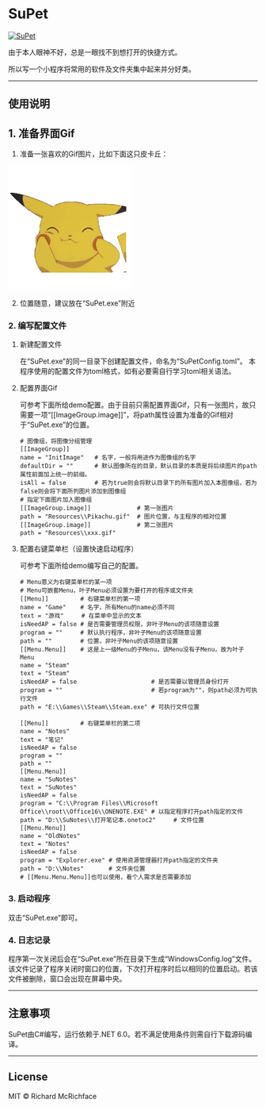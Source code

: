 # SuPet

[![SuPet](https://img.shields.io/badge/SuPet-Alpha%20v0.1.0-green)](https://github.com/Sener1998/SuPet)

由于本人眼神不好，总是一眼找不到想打开的快捷方式。

所以写一个小程序将常用的软件及文件夹集中起来并分好类。

---

## 使用说明

## 1. 准备界面Gif

1. 准备一张喜欢的Gif图片，比如下面这只皮卡丘：

![Pikachu.gif](https://raw.githubusercontent.com/Sener1998/SuPet/master/MainProj/Resources/Pikachu.gif)

2. 位置随意，建议放在“SuPet.exe”附近

### 2. 编写配置文件

1. 新建配置文件
   
   在“SuPet.exe”的同一目录下创建配置文件，命名为“SuPetConfig.toml”。
   本程序使用的配置文件为toml格式，如有必要需自行学习toml相关语法。

2. 配置界面Gif

   可参考下面所给demo配置。由于目前只需配置界面Gif，只有一张图片，故只需要一项“[[ImageGroup.image]]”，将path属性设置为准备的Gif相对于“SuPet.exe”的位置。

   ```
   # 图像组，将图像分组管理
   [[ImageGroup]]
   name = "InitImage"   # 名字，一般将用途作为图像组的名字
   defaultDir = ""      # 默认图像所在的目录，默认目录的本质是将后续图片的path属性前面加上统一的前缀。
   isAll = false        # 若为true则会将默认目录下的所有图片加入本图像组，若为false则会将下面所列图片添加到图像组
   # 指定下面图片加入图像组
   [[ImageGroup.image]]             # 第一张图片
   path = "Resources\\Pikachu.gif"  # 图片位置，与主程序的相对位置
   [[ImageGroup.image]]             # 第二张图片
   path = "Resources\\xxx.gif"
   ```

3. 配置右键菜单栏（设置快速启动程序）
   
   可参考下面所给demo编写自己的配置。

   ```
   # Menu意义为右键菜单栏的某一项
   # Menu可嵌套Menu，叶子Menu必须设置为要打开的程序或文件夹
   [[Menu]]         # 右键菜单栏的第一项
   name = "Game"    # 名字，所有Menu的name必须不同
   text = "游戏"     # 在菜单中显示的文本
   isNeedAP = false # 是否需要管理员权限，非叶子Menu的该项随意设置
   program = ""     # 默认执行程序，非叶子Menu的该项随意设置
   path = ""        # 位置，非叶子Menu的该项随意设置
   [[Menu.Menu]]    # 这是上一级Menu的子Menu，该Menu没有子Menu，故为叶子Menu
   name = "Steam"
   text = "Steam"
   isNeedAP = false                     # 是否需要以管理员身份打开
   program = ""                         # 若program为""，则path必须为可执行文件
   path = "E:\\Games\\Steam\\Steam.exe" # 可执行文件位置

   [[Menu]]         # 右键菜单栏的第二项
   name = "Notes"
   text = "笔记"
   isNeedAP = false
   program = ""
   path = ""
   [[Menu.Menu]]
   name = "SuNotes"
   text = "SuNotes"
   isNeedAP = false
   program = "C:\\Program Files\\Microsoft Office\\root\\Office16\\ONENOTE.EXE" # 以指定程序打开path指定的文件
   path = "D:\\SuNotes\\打开笔记本.onetoc2"     # 文件位置
   [[Menu.Menu]]
   name = "OldNotes"
   text = "Notes"
   isNeedAP = false
   program = "Explorer.exe" # 使用资源管理器打开path指定的文件夹
   path = "D:\\Notes"       # 文件夹位置
   # [[Menu.Menu.Menu]]也可以使用，看个人需求是否需要添加
   ```
### 3. 启动程序

双击“SuPet.exe”即可。

### 4. 日志记录

程序第一次关闭后会在“SuPet.exe”所在目录下生成“WindowsConfig.log”文件。该文件记录了程序关闭时窗口的位置，下次打开程序时后以相同的位置启动。若该文件被删除，窗口会出现在屏幕中央。

---

## 注意事项

SuPet由C#编写，运行依赖于.NET 6.0。若不满足使用条件则需自行下载源码编译。

---

## License

MIT © Richard McRichface
